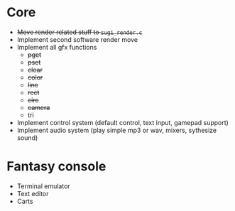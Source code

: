 # Core
- ~~Move render related stuff to `sugi_render.c`~~
- Implement second software render move
- Implement all gfx functions
  * ~~pget~~
  * ~~pset~~
  * ~~clear~~
  * ~~color~~
  * ~~line~~
  * ~~rect~~
  * ~~circ~~
  * ~~camera~~
  * tri
- Implement control system (default control, text input, gamepad support)
- Implement audio system (play simple mp3 or wav, mixers, sythesize sound)


# Fantasy console
- Terminal emulator
- Text editor
- Carts


